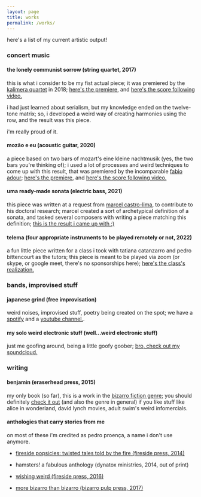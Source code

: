 ```yaml
---
layout: page
title: works
permalink: /works/
---
```


here's a list of my current artistic output!

### concert music

#### the lonely communist sorrow (string quartet, 2017)

this is what i consider to be my fist actual piece; it was premiered by the [kalimera quartet](https://www.facebook.com/tomaz.piressoares.5) in 2018; [here's the premiere](https://www.youtube.com/watch?v=wmVFpan-_lU), and [here's the score following video.](https://www.youtube.com/watch?v=tMmAPBRj-k8)

i had just learned about serialism, but my knowledge ended on the twelve-tone matrix; so, i developed a weird way of creating harmonies using the row, and the result was this piece.

i'm really proud of it.

#### mozão e eu (acoustic guitar, 2020)

a piece based on two bars of mozart's eine kleine nachtmusik (yes, the two bars you're thinking of); i used a lot of processes and weird techniques to come up with this result, that was premiered by the incomparable [fabio adour](https://www.youtube.com/channel/UC4ZhijE9myRsySJYRaZXpJA); [here's the premiere](https:\\www.youtube.com/watch?v=iWHJuHgGwUk), and [here's the score following video.](https:\\www.youtube.com/watch?v=WzrLT5cld6g)

#### uma ready-made sonata (electric bass, 2021)

this piece was written at a request from [marcel castro-lima](https://castrolima.com/), to contribute to his doctoral research; marcel created a sort of archetypical definition of a sonata, and tasked several composers with writing a piece matching this definition; [this is the result i came up with :)](https:\\www.youtube.com/watch?v=x6gmxbgT9WI)

#### telema (four appropriate instruments to be played remotely or not, 2022)

a fun little piece written for a class i took with tatiana catanzarro and pedro bittencourt as the tutors; this piece is meant to be played via zoom (or skype, or google meet, there's no sponsorships here); [here's the class's realization.](https://www.youtube.com/watch?v=VhYV_K_8EjA&ab_channel=PedroFaria)

### bands, improvised stuff

#### japanese grind (free improvisation)

weird noises, improvised stuff, poetry being created on the spot; we have a [spotify](https:\\open.spotify.com/artist/7bcdki0wCpOK6SFrIM2g70?si=7ua_PX_pRoynQrk8rKwdKg&utm_source=whatsapp&dl_branch=1) and a [youtube channel.](https:\\www.youtube.com/channel/UCEELlEyjU_QREDwguWgvytg).

#### my solo weird electronic stuff (well...weird electronic stuff)

just me goofing around, being a little goofy goober; [bro, check out my soundcloud.](https://soundcloud.com/pedroproenca)

### writing

#### benjamin (eraserhead press, 2015)

my only book (so far), this is a work in the [bizarro fiction genre](https://www.bizarrocentral.com/); you should definitely [check it out](https:\\www.amazon.com/-/pt/dp/B0172PA8VG/ref=sr_1_1?__mk_pt_BR=%C3%85M%C3%85%C5%BD%C3%95%C3%91&dchild=1&keywords=benjamin+pedro+proen%C3%A7a&qid=1630590754&sr=8-1) (and also the genre in general) if you like stuff like alice in wonderland, david lynch movies, adult swim's weird infomercials.

#### anthologies that carry stories from me

on most of these i'm credited as pedro proença, a name i don't use anymore.

- [fireside popsicles: twisted tales told by the fire (fireside press, 2014)](https:\\www.amazon.com/-/pt/dp/B00JM13SN4/ref=sr_1_1?__mk_pt_BR=%C3%85M%C3%85%C5%BD%C3%95%C3%91&dchild=1&keywords=fireside+popsicles&qid=1630590651&sr=8-1)

- hamsters! a fabulous anthology (dynatox ministries, 2014, out of print)

- [wishing weird (fireside press, 2016)](https:\\www.amazon.com/-/pt/dp/B01EK9BPXC/ref=sr_1_1?__mk_pt_BR=%C3%85M%C3%85%C5%BD%C3%95%C3%91&dchild=1&keywords=wishing+weird&qid=1630590796&sr=8-1)

- [more bizarro than bizarro (bizarro pulp press, 2017)](https:\\www.amazon.com/-/pt/dp/B0763GCGD8/ref=sr_1_1?__mk_pt_BR=%C3%85M%C3%85%C5%BD%C3%95%C3%91&dchild=1&keywords=more+bizarro+than+bizarro&qid=1630590874&sr=8-1)
